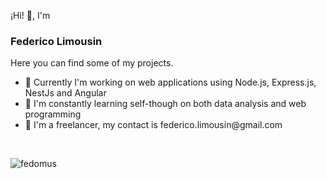 ¡Hi! 👋, I'm 

<h3>Federico Limousin</h3>

Here you can find some of my projects.

<ul>
  <li>🔭 Currently I'm working on web applications using Node.js, Express.js, NestJs and Angular</li>
  <li>🌱 I'm constantly learning self-though on both data analysis and web programming</li>
  <li>💬 I'm a freelancer, my contact is federico.limousin@gmail.com</li>
</ul>

<br>

<p><img align="left" src="https://github-readme-stats.vercel.app/api/top-langs?username=fedomus&show_icons=true&locale=en&layout=compact" alt="fedomus" /></p>


